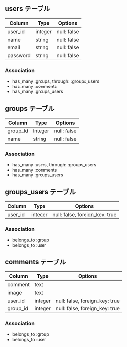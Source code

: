 ## users テーブル
|Column|Type|Options|
|------|----|-------|
|user_id|integer|null: false|
|name|string|null: false|
|email|string|null: false|
|password|string|null: false|
### Association
- has_many :groups, through: :groups_users
- has_many :comments
- has_many :groups_users


## groups テーブル
|Column|Type|Options|
|------|----|-------|
|group_id|integer|null: false|
|name|string|null: false|
### Association
- has_many :users, through: :groups_users
- has_many :comments
- has_many :groups_users


## groups_users テーブル
|Column|Type|Options|
|------|----|-------|
|user_id|integer|null: false, foreign_key: true|
### Association
- belongs_to :group
- belongs_to :user


## comments テーブル
|Column|Type|Options|
|------|----|-------|
|comment|text||
|image|text||
|user_id|integer|null: false, foreign_key: true|
|group_id|integer|null: false, foreign_key: true|
### Association
- belongs_to :group
- belongs_to :user
